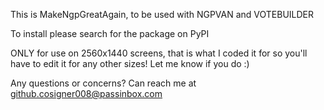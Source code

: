 This is MakeNgpGreatAgain, to be used with NGPVAN and VOTEBUILDER

To install please search for the package on PyPI

ONLY for use on 2560x1440 screens, that is what I coded it for so you'll have to edit it for any other sizes! Let me know if you do :)

Any questions or concerns?
Can reach me at github.cosigner008@passinbox.com































